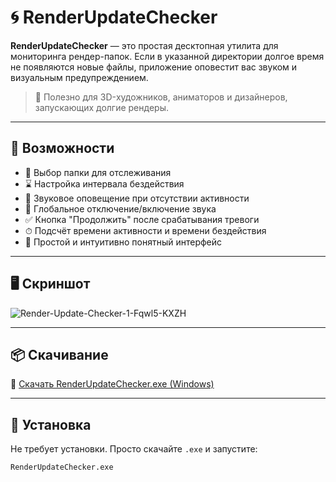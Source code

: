 # 🌀 RenderUpdateChecker

**RenderUpdateChecker** — это простая десктопная утилита для мониторинга рендер-папок. Если в указанной директории долгое время не появляются новые файлы, приложение оповестит вас звуком и визуальным предупреждением.

> 🎯 Полезно для 3D-художников, аниматоров и дизайнеров, запускающих долгие рендеры.

---

## 🚀 Возможности

- 📁 Выбор папки для отслеживания
- ⌛ Настройка интервала бездействия
- 🔔 Звуковое оповещение при отсутствии активности
- 🔕 Глобальное отключение/включение звука
- ✅ Кнопка "Продолжить" после срабатывания тревоги
- ⏱ Подсчёт времени активности и времени бездействия
- 🧼 Простой и интуитивно понятный интерфейс

---

## 🖥 Скриншот

<img src="https://i.ibb.co/s9f8bLBW/Render-Update-Checker-1-Fqwl5-KXZH.png" alt="Render-Update-Checker-1-Fqwl5-KXZH" border="0">

---

## 📦 Скачивание

🔽 [Скачать RenderUpdateChecker.exe (Windows)](https://github.com/your-username/RenderUpdateChecker/releases/latest)

---

## 🔧 Установка

Не требует установки. Просто скачайте `.exe` и запустите:

```bash
RenderUpdateChecker.exe
